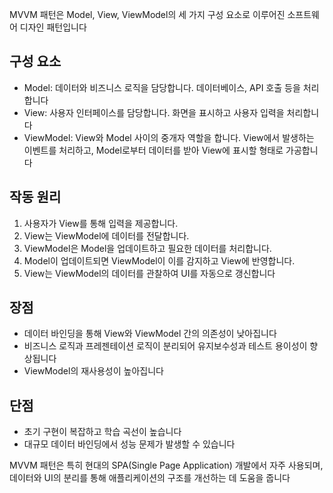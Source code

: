 MVVM 패턴은 Model, View, ViewModel의 세 가지 구성 요소로 이루어진 소프트웨어 디자인 패턴입니다

## 구성 요소

- Model: 데이터와 비즈니스 로직을 담당합니다. 데이터베이스, API 호출 등을 처리합니다
- View: 사용자 인터페이스를 담당합니다. 화면을 표시하고 사용자 입력을 처리합니다
- ViewModel: View와 Model 사이의 중개자 역할을 합니다. View에서 발생하는 이벤트를 처리하고, Model로부터 데이터를 받아 View에 표시할 형태로 가공합니다

## 작동 원리

1. 사용자가 View를 통해 입력을 제공합니다.
2. View는 ViewModel에 데이터를 전달합니다.
3. ViewModel은 Model을 업데이트하고 필요한 데이터를 처리합니다.
4. Model이 업데이트되면 ViewModel이 이를 감지하고 View에 반영합니다.
5. View는 ViewModel의 데이터를 관찰하여 UI를 자동으로 갱신합니다

## 장점

- 데이터 바인딩을 통해 View와 ViewModel 간의 의존성이 낮아집니다
- 비즈니스 로직과 프레젠테이션 로직이 분리되어 유지보수성과 테스트 용이성이 향상됩니다
- ViewModel의 재사용성이 높아집니다

## 단점

- 초기 구현이 복잡하고 학습 곡선이 높습니다
- 대규모 데이터 바인딩에서 성능 문제가 발생할 수 있습니다

MVVM 패턴은 특히 현대의 SPA(Single Page Application) 개발에서 자주 사용되며, 데이터와 UI의 분리를 통해 애플리케이션의 구조를 개선하는 데 도움을 줍니다